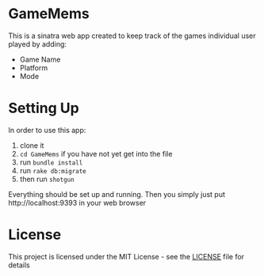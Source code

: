 # GameMems

This is a sinatra web app created to keep track of the games individual user played by adding:

* Game Name
* Platform
* Mode
  
# Setting Up
In order to use this app:

1. clone it
2. `cd GameMems` if you have not yet get into the file 
3. run `bundle install`
4. run `rake db:migrate`
5. then run `shotgun`

Everything should be set up and running. Then you simply just put http://localhost:9393  in your web browser

# License
This project is licensed under the MIT License - see the [LICENSE](LICENSE.md) file for details



